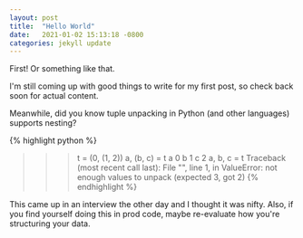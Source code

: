 ```yaml
---
layout: post
title:  "Hello World"
date:   2021-01-02 15:13:18 -0800
categories: jekyll update
---
```

First! 
Or something like that. 

I'm still coming up with good things to write for my first post, so check back soon for actual content. 

Meanwhile, did you know tuple unpacking in Python (and other languages) supports nesting?

{% highlight python %}
>>> t = (0, (1, 2))
>>> a, (b, c) = t
>>> a
0
>>> b
1
>>> c
2
>>> a, b, c = t
Traceback (most recent call last):
  File "<stdin>", line 1, in <module>
ValueError: not enough values to unpack (expected 3, got 2) 
{% endhighlight %}

This came up in an interview the other day and I thought it was nifty.
Also, if you find yourself doing this in prod code, maybe re-evaluate how you're structuring your data.
